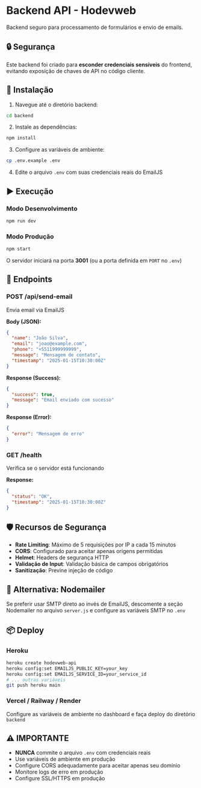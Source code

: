 # Backend API - Hodevweb

Backend seguro para processamento de formulários e envio de emails.

## 🔒 Segurança

Este backend foi criado para **esconder credenciais sensíveis** do frontend, evitando exposição de chaves de API no código cliente.

## 🚀 Instalação

1. Navegue até o diretório backend:
```bash
cd backend
```

2. Instale as dependências:
```bash
npm install
```

3. Configure as variáveis de ambiente:
```bash
cp .env.example .env
```

4. Edite o arquivo `.env` com suas credenciais reais do EmailJS

## ▶️ Execução

### Modo Desenvolvimento
```bash
npm run dev
```

### Modo Produção
```bash
npm start
```

O servidor iniciará na porta **3001** (ou a porta definida em `PORT` no `.env`)

## 📡 Endpoints

### POST /api/send-email

Envia email via EmailJS

**Body (JSON):**
```json
{
  "name": "João Silva",
  "email": "joao@example.com",
  "phone": "+5511999999999",
  "message": "Mensagem de contato",
  "timestamp": "2025-01-15T10:30:00Z"
}
```

**Response (Success):**
```json
{
  "success": true,
  "message": "Email enviado com sucesso"
}
```

**Response (Error):**
```json
{
  "error": "Mensagem de erro"
}
```

### GET /health

Verifica se o servidor está funcionando

**Response:**
```json
{
  "status": "OK",
  "timestamp": "2025-01-15T10:30:00Z"
}
```

## 🛡️ Recursos de Segurança

- **Rate Limiting**: Máximo de 5 requisições por IP a cada 15 minutos
- **CORS**: Configurado para aceitar apenas origens permitidas
- **Helmet**: Headers de segurança HTTP
- **Validação de Input**: Validação básica de campos obrigatórios
- **Sanitização**: Previne injeção de código

## 🔄 Alternativa: Nodemailer

Se preferir usar SMTP direto ao invés de EmailJS, descomente a seção Nodemailer no arquivo `server.js` e configure as variáveis SMTP no `.env`

## 📦 Deploy

### Heroku
```bash
heroku create hodevweb-api
heroku config:set EMAILJS_PUBLIC_KEY=your_key
heroku config:set EMAILJS_SERVICE_ID=your_service_id
# ... outras variáveis
git push heroku main
```

### Vercel / Railway / Render
Configure as variáveis de ambiente no dashboard e faça deploy do diretório `backend`

## ⚠️ IMPORTANTE

- **NUNCA** commite o arquivo `.env` com credenciais reais
- Use variáveis de ambiente em produção
- Configure CORS adequadamente para aceitar apenas seu domínio
- Monitore logs de erro em produção
- Configure SSL/HTTPS em produção
